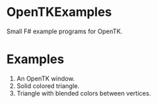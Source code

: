 OpenTKExamples
==============

Small F# example programs for OpenTK.

Examples
==============

1. An OpenTK window.
2. Solid colored triangle.
3. Triangle with blended colors between vertices.
